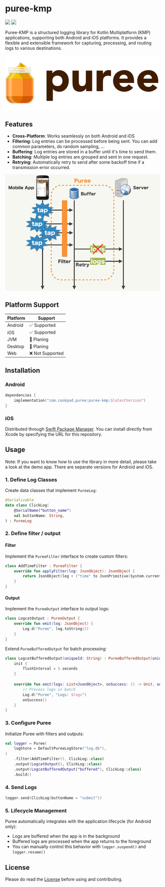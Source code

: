 # puree-kmp

<div>
  <img src="https://img.shields.io/maven-central/v/com.cookpad.puree/puree-kmp">
  <img src="https://img.shields.io/badge/Swift_Package_Manager-compatible-orange" >
</div>


Puree-KMP is a structured logging library for Kotlin Multiplatform (KMP) applications, supporting both Android and iOS
platforms. It provides a flexible and extensible framework for capturing, processing, and routing logs to various
destinations.

![](./docs/logo.png)

## Features

- **Cross-Platform**: Works seamlessly on both Android and iOS
- **Filtering**: Log entries can be processed before being sent. You can add common parameters, do random sampling, ...
- **Buffering**: Log entries are stored in a buffer until it's time to send them.
- **Batching**: Multiple log entries are grouped and sent in one request.
- **Retrying**: Automatically retry to send after some backoff time if a transmission error occurred.

![](./docs/overview.png)

## Platform Support

| Platform | Support                       |
|----------|-------------------------------|
| Android  | :white_check_mark: Supported  |
| iOS      | :white_check_mark: Supported  | 
| JVM      | :black_square_button: Planing |
| Desktop  | :black_square_button: Planing |
| Web      | :x: Not Supported             |

## Installation

### Android

```kotlin
dependencies {
    implementation("com.cookpad.puree:puree-kmp:$latestVersion")
}
```

### iOS

Distributed through [Swift Package Manager](https://www.swift.org/documentation/package-manager/).
You can install directly from Xcode by specifying the URL for this repository.

## Usage

Note: If you want to know how to use the library in more detail, please take a look at the demo app. There are separate
versions for Android and iOS.

### 1. Define Log Classes

Create data classes that implement `PureeLog`:

```kotlin
@Serializable
data class ClickLog(
    @SerialName("button_name")
    val buttonName: String,
) : PureeLog
```

### 2. Define filter / output

#### Filter

Implement the `PureeFilter` interface to create custom filters:

```kotlin
class AddTimeFilter : PureeFilter {
    override fun applyFilter(log: JsonObject): JsonObject {
        return JsonObject(log + ("time" to JsonPrimitive(System.currentTimeMillis())))
    }
}
```

#### Output

Implement the `PureeOutput` interface to output logs:

```kotlin
class LogcatOutput : PureeOutput {
    override fun emit(log: JsonObject) {
        Log.d("Puree", log.toString())
    }
}
```

Extend `PureeBufferedOutput` for batch processing:

```kotlin
class LogcatBufferedOutput(uniqueId: String) : PureeBufferedOutput(uniqueId) {
    init {
        flushInterval = 5.seconds
    }

    override fun emit(logs: List<JsonObject>, onSuccess: () -> Unit, onFailed: (Throwable) -> Unit) {
        // Process logs in batch
        Log.d("Puree", "Logs: $logs")
        onSuccess()
    }
}
```

### 3. Configure Puree

Initialize Puree with filters and outputs:

```kotlin
val logger = Puree(
    logStore = DefaultPureeLogStore("log.db"),
)
    .filter(AddTimeFilter(), ClickLog::class)
    .output(LogcatOutput(), ClickLog::class)
    .output(LogcatBufferedOutput("buffered"), ClickLog::class)
    .build()
```

### 4. Send Logs

```kotlin
logger.send(ClickLog(buttonName = "submit"))
```

### 5. Lifecycle Management

Puree automatically integrates with the application lifecycle (for Android only):

- Logs are buffered when the app is in the background
- Buffered logs are processed when the app returns to the foreground
- You can manually control this behavior with `logger.suspend()` and `logger.resume()`

## License

Please do read the [License](./LICENSE) before using and contributing.
